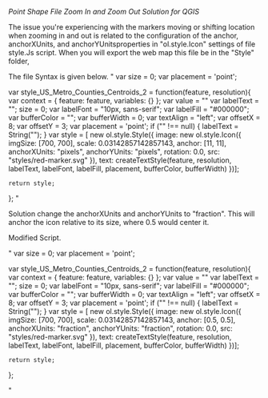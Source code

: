 *Point Shape File Zoom In and Zoom Out Solution for QGIS*

The issue you're experiencing with the markers moving or shifting location when zooming in and out is related to the configuration of the anchor, anchorXUnits, and anchorYUnitsproperties in "ol.style.Icon" settings of file style.Js script. When you will export the web map this file be in the "Style" folder, 

The file Syntax is given below.
"
var size = 0;
var placement = 'point';

var style_US_Metro_Counties_Centroids_2 = function(feature, resolution){
    var context = {
        feature: feature,
        variables: {}
    };
    var value = ""
    var labelText = "";
    size = 0;
    var labelFont = "10px, sans-serif";
    var labelFill = "#000000";
    var bufferColor = "";
    var bufferWidth = 0;
    var textAlign = "left";
    var offsetX = 8;
    var offsetY = 3;
    var placement = 'point';
    if ("" !== null) {
        labelText = String("");
    }
    var style = [ new ol.style.Style({
        image: new ol.style.Icon({
                  imgSize: [700, 700],
                  scale: 0.03142857142857143,
                  anchor: [11, 11],
                  anchorXUnits: "pixels",
                  anchorYUnits: "pixels",
                  rotation: 0.0,
                  src: "styles/red-marker.svg"
            }),
        text: createTextStyle(feature, resolution, labelText, labelFont,
                              labelFill, placement, bufferColor,
                              bufferWidth)
    })];

    return style;
};
"

Solution
 change the anchorXUnits and anchorYUnits to "fraction". This will anchor the icon relative to its size, where 0.5 would center it.

Modified Script.

"
var size = 0;
var placement = 'point';

var style_US_Metro_Counties_Centroids_2 = function(feature, resolution){
    var context = {
        feature: feature,
        variables: {}
    };
    var value = ""
    var labelText = "";
    size = 0;
    var labelFont = "10px, sans-serif";
    var labelFill = "#000000";
    var bufferColor = "";
    var bufferWidth = 0;
    var textAlign = "left";
    var offsetX = 8;
    var offsetY = 3;
    var placement = 'point';
    if ("" !== null) {
        labelText = String("");
    }
    var style = [ new ol.style.Style({
        image: new ol.style.Icon({
                  imgSize: [700, 700],
                  scale: 0.03142857142857143,
                  anchor: [0.5, 0.5],
                  anchorXUnits: "fraction",
                  anchorYUnits: "fraction",
                  rotation: 0.0,
                  src: "styles/red-marker.svg"
            }),
        text: createTextStyle(feature, resolution, labelText, labelFont,
                              labelFill, placement, bufferColor,
                              bufferWidth)
    })];

    return style;
};

"
